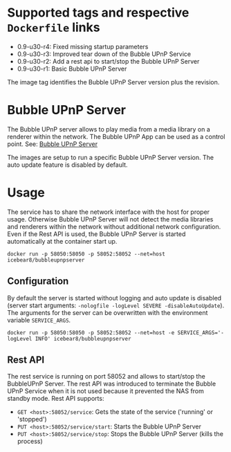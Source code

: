 # Supported tags and respective `Dockerfile` links
* 0.9-u30-r4: Fixed missing startup parameters
* 0.9-u30-r3: Improved tear down of the Bubble UPnP Service
* 0.9-u30-r2: Add a rest api to start/stop the Bubble UPnP Server
* 0.9-u30-r1: Basic Bubble UPnP Server

The image tag identifies the Bubble UPnP Server version plus the revision.

# Bubble UPnP Server
The Bubble UPnP server allows to play media from a media library on a renderer within the network.
The Bubble UPnP App can be used as a control point.
See: [Bubble UPnP Server](http://www.bubblesoftapps.com/bubbleupnpserver/)

The images are setup to run a specific Bubble UPnP Server version.
The auto update feature is disabled by default.

# Usage
The service has to share the network interface with the host for proper usage.
Otherwise Bubble UPnP Server will not detect the media libraries and renderers within the network without additional network configuration.
Even if the Rest API is used, the Bubble UPnP Server is started automatically at the container start up.

`docker run -p 58050:58050 -p 58052:58052 --net=host icebear8/bubbleupnpserver`

## Configuration
By default the server is started without logging and auto update is disabled (server start arguments: `-nologfile -logLevel SEVERE -disableAutoUpdate`). The arguments for the server can be overwritten with the environment variable `SERVICE_ARGS`.

`docker run -p 58050:58050 -p 58052:58052 --net=host -e SERVICE_ARGS='-logLevel INFO' icebear8/bubbleupnpserver`

## Rest API
The rest service is running on port 58052 and allows to start/stop the BubbleUPnP Server.
The rest API was introduced to terminate the Bubble UPnP Service when it is not used because it prevented the NAS from standby mode.
Rest API supports:

* `GET <host>:58052/service`: Gets the state of the service ('running' or 'stopped')
* `PUT <host>:58052/service/start`: Starts the Bubble UPnP Server
* `PUT <host>:58052/service/stop`: Stops the Bubble UPnP Server (kills the process)
